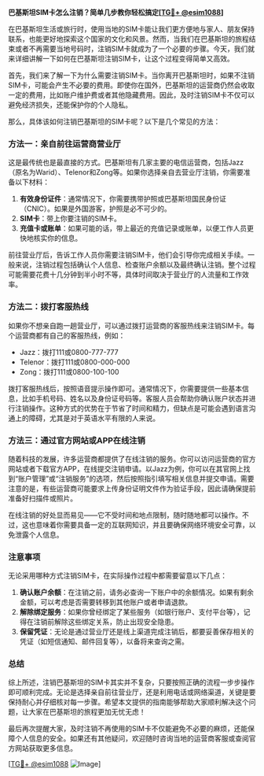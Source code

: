**巴基斯坦SIM卡怎么注销？简单几步教你轻松搞定[[TG💪+ @esim1088](https://t.me/s/esim1088)]**

在巴基斯坦生活或旅行时，使用当地的SIM卡能让我们更方便地与家人、朋友保持联系，也能更好地探索这个国家的文化和风景。然而，当我们在巴基斯坦的旅程结束或者不再需要当地号码时，注销SIM卡就成为了一个必要的步骤。今天，我们就来详细讲解一下如何在巴基斯坦注销SIM卡，让这个过程变得简单又高效。

首先，我们来了解一下为什么需要注销SIM卡。当你离开巴基斯坦时，如果不注销SIM卡，可能会产生不必要的费用。即使你在国外，巴基斯坦的运营商仍然会收取一定的费用，比如账户维护费或者其他隐藏费用。因此，及时注销SIM卡不仅可以避免经济损失，还能保护你的个人隐私。

那么，具体该如何注销巴基斯坦的SIM卡呢？以下是几个常见的方法：

### 方法一：亲自前往运营商营业厅

这是最传统也是最直接的方式。巴基斯坦有几家主要的电信运营商，包括Jazz（原名为Warid）、Telenor和Zong等。如果你选择亲自去营业厅注销，你需要准备以下材料：

1. **有效身份证件**：通常情况下，你需要携带护照或巴基斯坦国民身份证（CNIC）。如果是外国游客，护照是必不可少的。
2. **SIM卡**：带上你要注销的SIM卡。
3. **充值卡或账单**：如果可能的话，带上最近的充值记录或账单，以便工作人员更快地核实你的信息。

前往营业厅后，告诉工作人员你需要注销SIM卡，他们会引导你完成相关手续。一般来说，注销过程包括确认个人信息、检查账户余额以及最终确认注销。整个过程可能需要花费十几分钟到半小时不等，具体时间取决于营业厅的人流量和工作效率。

### 方法二：拨打客服热线

如果你不想亲自跑一趟营业厅，可以通过拨打运营商的客服热线来注销SIM卡。每个运营商都有自己的客服热线，例如：

- Jazz：拨打111或0800-777-777
- Telenor：拨打111或0800-000-000
- Zong：拨打111或0800-100-100

拨打客服热线后，按照语音提示操作即可。通常情况下，你需要提供一些基本信息，比如手机号码、姓名以及身份证号码等。客服人员会帮助你确认账户状态并进行注销操作。这种方式的优势在于节省了时间和精力，但缺点是可能会遇到语言沟通上的障碍，尤其是对于英语水平有限的人来说。

### 方法三：通过官方网站或APP在线注销

随着科技的发展，许多运营商都提供了在线注销的服务。你可以访问运营商的官方网站或者下载官方APP，在线提交注销申请。以Jazz为例，你可以在其官网上找到“账户管理”或“注销服务”的选项，然后按照指引填写相关信息并提交申请。需要注意的是，有些运营商可能要求上传身份证明文件作为验证手段，因此请确保提前准备好扫描件或照片。

在线注销的好处显而易见——它不受时间和地点限制，随时随地都可以操作。不过，这也意味着你需要具备一定的互联网知识，并且要确保网络环境安全可靠，以免泄露个人信息。

### 注意事项

无论采用哪种方式注销SIM卡，在实际操作过程中都需要留意以下几点：

1. **确认账户余额**：在注销之前，请务必查询一下账户中的余额情况。如果有剩余金额，可以考虑是否需要转移到其他账户或者申请退款。
2. **解除绑定服务**：如果你曾经绑定了某些服务（如银行账户、支付平台等），记得在注销前解除这些绑定关系，防止出现安全隐患。
3. **保留凭证**：无论是通过营业厅还是线上渠道完成注销后，都要妥善保存相关的凭证（如短信通知、邮件回复等），以备将来查询之需。

### 总结

综上所述，注销巴基斯坦的SIM卡其实并不复杂，只要按照正确的流程一步步操作即可顺利完成。无论是选择亲自前往营业厅，还是利用电话或网络渠道，关键是要保持耐心并仔细核对每一步骤。希望本文提供的指南能够帮助大家顺利解决这个问题，让大家在巴基斯坦的旅程更加无忧无虑！

最后再次提醒大家，及时注销不再使用的SIM卡不仅能避免不必要的麻烦，还能保障个人信息的安全。如果还有其他疑问，欢迎随时咨询当地的运营商客服或查阅官方网站获取更多信息。

[[TG💪+ @esim1088](https://t.me/s/esim1088) ![Image](https://i.postimg.cc/4NQfJmqS/Snipaste-2025-05-13-00-14-12.png)]